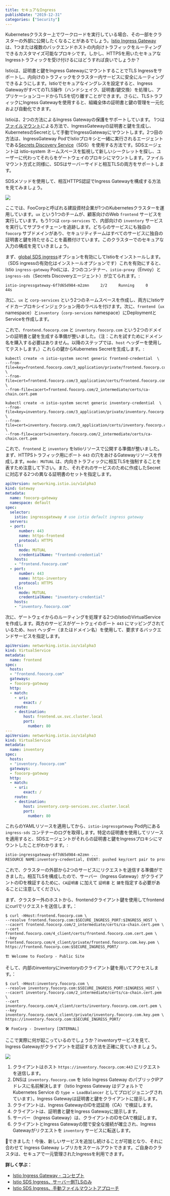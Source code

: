 ```yaml
---
title: セキュアなIngress
publishDate: "2019-12-31"
categories: ["Security"]
---
```


Kubernetesクラスター上でワークロードを実行している場合、その一部をクラスターの外部に公開したくなることがあるでしょう。[Istio Ingress Gateway](/ingress)は、1つまたは複数のバックエンドホストの内向けトラフィックをルーティングできるカスタマイズ可能なプロキシです。しかし、HTTPSを用いたセキュアなIngressトラフィックを受け付けるにはどうすれば良いでしょうか？

Istioは、証明書と鍵をIngress GatewayにマウントすることでTLS Ingressをサポートし、内向けのトラフィックをクラスター内サービスに安全にルーティングできるようにします。Istioでセキュアなイングレスを設定すると、Ingress GatewayがすべてのTLS操作（ハンドシェイク、証明書/鍵交換）を処理し、アプリケーションコードからTLSを切り離すことができます。さらに、TLSトラフィックにIngress Gatewayを使用すると、組織全体の証明書と鍵の管理を一元化および自動化できます。

Istioは、2つの方法によるIngress Gatewayの保護をサポートしています。 1つは[ファイルマウント](https://istio.io/docs/tasks/traffic-management/ingress/secure-ingress-mount/)による方法で、IngressGatewayの証明書と鍵を生成し、KubernetesのSecretとして手動でIngressGatewayにマウントします。2つ目の方法は、IngressGateway PodでIstioプロキシと一緒に実行されるエージェントである[Secrets Discovery Service](https://istio.io/docs/tasks/traffic-management/ingress/secure-ingress-sds/)（SDS）を使用する方法です。SDSエージェントは istio-system ネームスペースを監視して新しいシークレットを探し、ユーザーに代わってそれらをゲートウェイのプロキシにマウントします。ファイルマウント方式と同様に、SDSはサーバーサイドと相互TLSの両方をサポートします。

SDSメソッドを使用して、相互HTTPS認証でIngress Gatewayを構成する方法を見てみましょう。

![](/images/secure-ingress-arch.png)

ここでは、FooCorpと呼ばれる建設資材企業が1つのKubernetesクラスターを運用しています。`ux` という1つのチームが、顧客向けのWeb `frontend` サービスを実行しています。もう1つは `corp-services` で、内部向けの `inventory` サービスを実行してサプライチェーンを追跡します。どちらのサービスにも独自の `foocorp` サブドメインがあり、セキュリティチームはすべてのサービスに独自の証明書と鍵を持たせることを義務付けています。このクラスターでのセキュアな入力の構成を見ていきましょう。

まず、[global SDS ingress](https://istio.io/docs/reference/config/installation-options/#gateways-options)オプションを有効にしてIstioをインストールします。（SDS ingressの有効化はインストールオプションです）これを有効にすると、Istio `ingress-gateway` Podには、2つのコンテナー、`istio-proxy`（Envoy）と `ingress-sds`（Secrets Discoveryエージェント）が立てられます。:

```
istio-ingressgateway-6f7d65d984-m2zmn     2/2     Running     0          44s
```

次に、`ux` と `corp-services` という2つのネームスペースを作成し、両方にIstioサイドカープロキシインジェクション用のラベルを付けます。次に、`frontend`（`ux` namespace）と`inventory`（`corp-services` namespace）にDeploymentとServiceを作成します。

これで、`frontend.foocorp.com` と `inventory.foocorp.com` という2つのドメインの証明書と鍵を生成する準備が整いました。（注：これを試すためにドメイン名を購入する必要はありません。以降のステップでは、`host` ヘッダーを使用してテストします。）これらの鍵からKubernetes Secretを生成します。:

```
kubectl create -n istio-system secret generic frontend-credential  \
--from-file=key=frontend.foocorp.com/3_application/private/frontend.foocorp.com.key.pem \
--from-file=cert=frontend.foocorp.com/3_application/certs/frontend.foocorp.com.cert.pem \
--from-file=cacert=frontend.foocorp.com/2_intermediate/certs/ca-chain.cert.pem

kubectl create -n istio-system secret generic inventory-credential  \
--from-file=key=inventory.foocorp.com/3_application/private/inventory.foocorp.com.key.pem \
--from-file=cert=inventory.foocorp.com/3_application/certs/inventory.foocorp.com.cert.pem \
--from-file=cacert=inventory.foocorp.com/2_intermediate/certs/ca-chain.cert.pem
```

これで、`frontend` と `inventory` をIstioリソースで公開する準備が整いました。まず、HTTPSトラフィック用にポート `443` の穴をあけるGatewayリソースを作成します。`mode: MUTUAL` は、内向きトラフィックに相互TLSを強制することを表すため注意して下さい。また、それぞれのサービスのために作成したSecretに対応する2つの異なる証明書のセットを指定します。

```YAML
apiVersion: networking.istio.io/v1alpha3
kind: Gateway
metadata:
  name: foocorp-gateway
  namespace: default
spec:
  selector:
    istio: ingressgateway # use istio default ingress gateway
  servers:
  - port:
      number: 443
      name: https-frontend
      protocol: HTTPS
    tls:
      mode: MUTUAL
      credentialName: "frontend-credential"
    hosts:
    - "frontend.foocorp.com"
  - port:
      number: 443
      name: https-inventory
      protocol: HTTPS
    tls:
      mode: MUTUAL
      credentialName: "inventory-credential"
    hosts:
    - "inventory.foocorp.com"
```

次に、ゲートウェイからのルーティングを処理する2つのIstioのVirtualServiceを作成します。両方のサービスがゲートウェイのポート `443` にマッピングされているため、`host` ヘッダー（またはドメイン名）を使用して、要求するバックエンドサービスを指定します。

```YAML
apiVersion: networking.istio.io/v1alpha3
kind: VirtualService
metadata:
  name: frontend
spec:
  hosts:
  - "frontend.foocorp.com"
  gateways:
  - foocorp-gateway
  http:
  - match:
    - uri:
        exact: /
    route:
    - destination:
        host: frontend.ux.svc.cluster.local
        port:
          number: 80
---
apiVersion: networking.istio.io/v1alpha3
kind: VirtualService
metadata:
  name: inventory
spec:
  hosts:
  - "inventory.foocorp.com"
  gateways:
  - foocorp-gateway
  http:
  - match:
    - uri:
        exact: /
    route:
    - destination:
        host: inventory.corp-services.svc.cluster.local
        port:
          number: 80
```

これらのYAMLリソースを適用してから、`istio-ingressgateway` Pod内にある`ingress-sds` コンテナーのログを取得します。特定の証明書を使用してリソースを適用すると、SDSエージェントがそれらの証明書と鍵をIngressプロキシにマウントしたことがわかります。:

```bash
istio-ingressgateway-6f7d65d984-m2zmn ...
RESOURCE NAME:inventory-credential, EVENT: pushed key/cert pair to proxy
```

これで、クラスターの外部から2つのサービスにリクエストを送信する準備ができました。相互TLSを構成したので、サーバー（Ingress Gateway）がクライアントのIDを検証するために、`CA証明書` に加えて `証明書` と `鍵`を指定する必要があることに注意してください。

まず、クラスター外のホストから、frontendクライアント鍵を使用してfrontendにcurlでリクエストを送信します。：

```
$ curl -HHost:frontend.foocorp.com \
--resolve frontend.foocorp.com:$SECURE_INGRESS_PORT:$INGRESS_HOST \
--cacert frontend.foocorp.com/2_intermediate/certs/ca-chain.cert.pem \
--cert frontend.foocorp.com/4_client/certs/frontend.foocorp.com.cert.pem \
--key frontend.foocorp.com/4_client/private/frontend.foocorp.com.key.pem \
https://frontend.foocorp.com:$SECURE_INGRESS_PORT/

🏗 Welcome to FooCorp - Public Site
```

そして、内部のinventoryにinventoryのクライアント鍵を用いてアクセスします。：

```
$ curl -HHost:inventory.foocorp.com \
--resolve inventory.foocorp.com:$SECURE_INGRESS_PORT:$INGRESS_HOST \
--cacert inventory.foocorp.com/2_intermediate/certs/ca-chain.cert.pem \
--cert inventory.foocorp.com/4_client/certs/inventory.foocorp.com.cert.pem \
--key inventory.foocorp.com/4_client/private/inventory.foocorp.com.key.pem \
https://inventory.foocorp.com:$SECURE_INGRESS_PORT/

🛠 FooCorp - Inventory [INTERNAL]
```

ここで実際に何が起こっているのでしょうか？inventoryサービスを見て、Ingress Gatewayがクライアントを認証する方法を正確に見ていきましょう。

![](/images/secure-ingress-auth-steps.png)

1. クライアントはホスト `https://inventory.foocorp.com:443` にリクエストを送信します。
2. DNSは `inventory.foocorp.com` を Istio Ingress Gateway のパブリックIPアドレスに名前解決します（Istio Ingress Gateway はデフォルトでKubernetes Service の `type = LoadBalancer` としてプロビジョニングされています）。Ingress Gatewayは証明書と鍵をクライアントに提示します。
3. クライアントは、Ingress GatewayのIDを認証局（CA）で検証します。
4. クライアントは、証明書と鍵をIngress Gatewayに提示します。
5. サーバー（Ingress Gateway）は、クライアントのIDをCAで検証します。
6. クライアントとIngress Gatewayの間で安全な接続が確立され、Ingress Gatewayがリクエストを `inventory` サービスに転送します。

🎊できました！今後、新しいサービスを追加し続けることが可能となり、それに合わせて Ingress Gateway レプリカをスケールアウトできます。ご自身のクラスタは、セキュアで一元管理されたIngressを利用できます。

**詳しく学ぶ：**

- [Istio Ingress Gateway - コンセプト](https://istio.io/docs/concepts/traffic-management/#gateways)
- [Istio SDS Ingress、サーバー側TLSのみ](https://istio.io/docs/tasks/traffic-management/ingress/secure-ingress-sds/#configure-a-tls-ingress-gateway-for-multiple-hosts)
- [Istio SDS Ingress、手動ファイルマウントアプローチ](https://istio.io/docs/tasks/traffic-management/ingress/secure-ingress-mount/#before-you-begin)